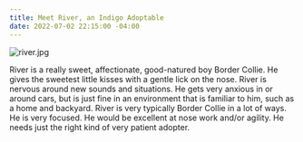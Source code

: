 ```yaml
---
title: Meet River, an Indigo Adoptable
date: 2022-07-02 22:15:00 -04:00
---
```


![river.jpg](/uploads/river.jpg)

River is a really sweet, affectionate, good-natured boy Border Collie. He gives the sweetest little kisses with a gentle lick on the nose. River is nervous around new sounds and situations. He gets very anxious in or around cars, but is just fine in an environment that is familiar to him, such as a home and backyard. River is very typically Border Collie in a lot of ways. He is very focused. He would be excellent at nose work and/or agility. He needs just the right kind of very patient adopter.